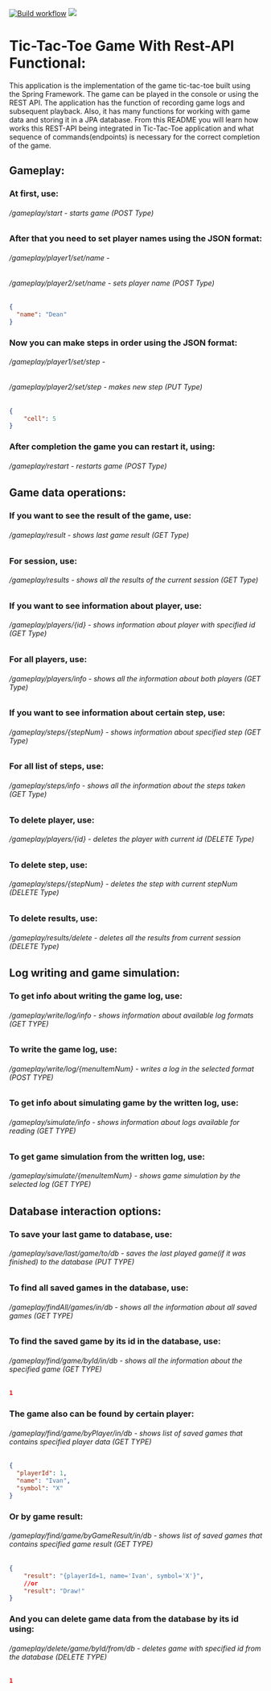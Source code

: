[![Build workflow](https://github.com/IVF13/tic-tac-toe/actions/workflows/build.yml/badge.svg)](https://github.com/IVF13/tic-tac-toe/actions/workflows/build.yml)
<a href="https://codeclimate.com/github/IVF13/tic-tac-toe/maintainability"><img src="https://api.codeclimate.com/v1/badges/776dba3228321697125e/maintainability" /></a>

# Tic-Tac-Toe Game With Rest-API Functional:
This application is the implementation of the game tic-tac-toe built using the Spring Framework. The game can be played in the console or using the REST API. The application has the function of recording game logs and subsequent playback.
Also, it has many functions for working with game data and storing it in a JPA database. From this README you will learn how works this REST-API being integrated in Tic-Tac-Toe application and what sequence of commands(endpoints) 
is necessary for the correct completion of the game.

## Gameplay:

### At first, use:
###### /gameplay/start - starts game (POST Type)
### After that you need to set player names using the JSON format:
###### /gameplay/player1/set/name -
###### /gameplay/player2/set/name - sets player name (POST Type)
```json
{
  "name": "Dean"
}
```
### Now you can make steps in order using the JSON format:
###### /gameplay/player1/set/step -
###### /gameplay/player2/set/step - makes new step (PUT Type)
```json
{
    "cell": 5
}
```
### After completion the game you can restart it, using:
###### /gameplay/restart - restarts game (POST Type)
## Game data operations:
### If you want to see the result of the game, use:
###### /gameplay/result - shows last game result (GET Type)
### For session, use:
###### /gameplay/results - shows all the results of the current session (GET Type)
### If you want to see information about player, use:
###### /gameplay/players/{id} - shows information about player with specified id (GET Type)
### For all players, use:
###### /gameplay/players/info - shows all the information about both players (GET Type)
### If you want to see information about certain step, use:
###### /gameplay/steps/{stepNum} - shows information about specified step (GET Type)
### For all list of steps, use:
###### /gameplay/steps/info - shows all the information about the steps taken (GET Type)
### To delete player, use:
###### /gameplay/players/{id} - deletes the player with current id (DELETE Type)
### To delete step, use:
###### /gameplay/steps/{stepNum} - deletes the step with current stepNum (DELETE Type)
### To delete results, use:
###### /gameplay/results/delete - deletes all the results from current session (DELETE Type)
## Log writing and game simulation:
### To get info about writing the game log, use:
###### /gameplay/write/log/info - shows information about available log formats (GET TYPE)
### To write the game log, use:
###### /gameplay/write/log/{menuItemNum} - writes a log in the selected format (POST TYPE)
### To get info about simulating game by the written log, use:
###### /gameplay/simulate/info - shows information about logs available for reading (GET TYPE)
### To get game simulation from the written log, use:
###### /gameplay/simulate/{menuItemNum} - shows game simulation by the selected log (GET TYPE)
## Database interaction options:
### To save your last game to database, use:
###### /gameplay/save/last/game/to/db - saves the last played game(if it was finished) to the database (PUT TYPE)
### To find all saved games in the database, use:
###### /gameplay/findAll/games/in/db - shows all the information about all saved games (GET TYPE)
### To find the saved game by its id in the database, use:
###### /gameplay/find/game/byId/in/db - shows all the information about the specified game (GET TYPE)
```json
1
```
### The game also can be found by certain player:
###### /gameplay/find/game/byPlayer/in/db - shows list of saved games that contains specified player data (GET TYPE)
```json
{
  "playerId": 1,
  "name": "Ivan",
  "symbol": "X"
}
```
### Or by game result:
###### /gameplay/find/game/byGameResult/in/db - shows list of saved games that contains specified game result (GET TYPE)
```json
{
    "result": "{playerId=1, name='Ivan', symbol='X'}",
    //or
    "result": "Draw!"
}
```
### And you can delete game data from the database by its id using:
###### /gameplay/delete/game/byId/from/db - deletes game with specified id from the database (DELETE TYPE)
```json
1
```


